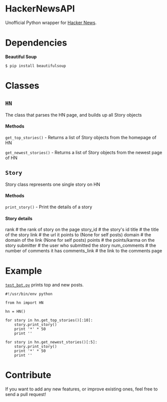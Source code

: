 HackerNewsAPI
=============

Unofficial Python wrapper for [Hacker News](https://news.ycombinator.com/).

Dependencies
============

**Beautiful Soup**

    $ pip install beautifulsoup

Classes
==========

## `HN`

The class that parses the HN page, and builds up all Story objects

#### Methods

`get_top_stories()` - Returns a list of Story objects from the homepage of HN

`get_newest_stories()` - Returns a list of Story objects from the newest page of HN

## `Story`

Story class represents one single story on HN

#### Methods

`print_story()` - Print the details of a story

#### Story details

rank # the rank of story on the page
story_id # the story's id
title # the title of the story
link # the url it points to (None for self posts)
domain # the domain of the link (None for self posts)
points # the points/karma on the story
submitter # the user who submitted the story
num_comments # the number of comments it has
comments_link # the link to the comments page

Example
========

[`test_bot.py`](https://github.com/thekarangoel/HackerNewsAPI/blob/master/test_bot.py) prints top and new posts.

    #!/usr/bin/env python
    
    from hn import HN
    
    hn = HN()
    
    for story in hn.get_top_stories()[:10]:
        story.print_story()
        print '*' * 50
        print ''
    
    for story in hn.get_newest_stories()[:5]:
        story.print_story()
        print '*' * 50
        print ''
        
Contribute
========

If you want to add any new features, or improve existing ones, feel free to send a pull request!
